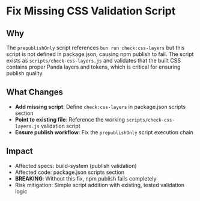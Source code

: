# Fix Missing CSS Validation Script

## Why
The `prepublishOnly` script references `bun run check:css-layers` but this script is not defined in package.json, causing npm publish to fail. The script exists as `scripts/check-css-layers.js` and validates that the built CSS contains proper Panda layers and tokens, which is critical for ensuring publish quality.

## What Changes
- **Add missing script**: Define `check:css-layers` in package.json scripts section
- **Point to existing file**: Reference the working `scripts/check-css-layers.js` validation script
- **Ensure publish workflow**: Fix the `prepublishOnly` script execution chain

## Impact
- Affected specs: build-system (publish validation)
- Affected code: package.json scripts section
- **BREAKING**: Without this fix, npm publish fails completely
- Risk mitigation: Simple script addition with existing, tested validation logic
